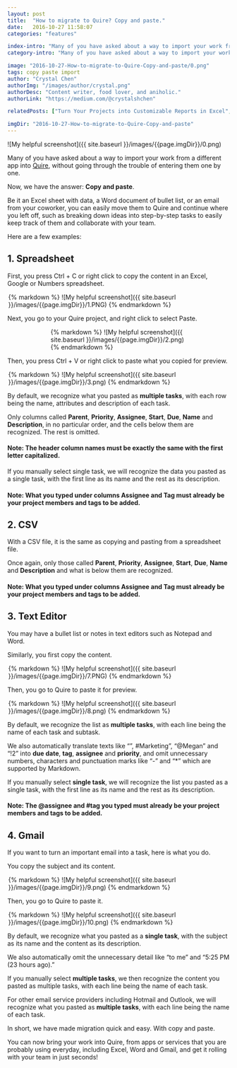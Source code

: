 ```yaml
---
layout: post
title:  "How to migrate to Quire? Copy and paste."
date:   2016-10-27 11:58:07
categories: "features"

index-intro: "Many of you have asked about a way to import your work from a different app into Quire, without going through the trouble of entering them one by one. Now, we have the answer: Copy and paste. Be it an Excel sheet with data, a Word document of bullet list, or an email from your coworker, you can easily move them to Quire and continue where you left off..."
category-intro: "Many of you have asked about a way to import your work from a different app into Quire, without going through the trouble of entering them one by one..."

image: "2016-10-27-How-to-migrate-to-Quire-Copy-and-paste/0.png"
tags: copy paste import
author: "Crystal Chen"
authorImg: "/images/author/crystal.png"
authorDesc: "Content writer, food lover, and aniholic."
authorLink: "https://medium.com/@crystalshchen"

relatedPosts: ["Turn Your Projects into Customizable Reports in Excel", "We’re not Facebook. So why Like?"]

imgDir: "2016-10-27-How-to-migrate-to-Quire-Copy-and-paste"
---
```



![My helpful screenshot]({{ site.baseurl }}/images/{{page.imgDir}}/0.png)

Many of you have asked about a way to import your work from a different app into [Quire](https://quire.io/), without going through the trouble of entering them one by one.

Now, we have the answer: **Copy and paste**.

Be it an Excel sheet with data, a Word document of bullet list, or an email from your coworker, you can easily move them to Quire and continue where you left off, such as breaking down ideas into step-by-step tasks to easily keep track of them and collaborate with your team.

Here are a few examples:

## 1. Spreadsheet

First, you press Ctrl + C or right click to copy the content in an Excel, Google or Numbers spreadsheet.

<div style="max-width: 500px; max-height: 197px; margin: 0 auto;">
{% markdown %}
![My helpful screenshot]({{ site.baseurl }}/images/{{page.imgDir}}/1.PNG)
{% endmarkdown %}
</div>

Next, you go to your Quire project, and right click to select Paste.

<div style="max-width: 308px; max-height: 171px; margin: 0 auto;">
{% markdown %}
![My helpful screenshot]({{ site.baseurl }}/images/{{page.imgDir}}/2.png)
{% endmarkdown %}
</div>

Then, you press Ctrl + V or right click to paste what you copied for preview.

<div style="max-width: 500px; max-height: 438px; margin: 0 auto;">
{% markdown %}
![My helpful screenshot]({{ site.baseurl }}/images/{{page.imgDir}}/3.png)
{% endmarkdown %}
</div>

By default, we recognize what you pasted as **multiple tasks**, with each row being the name, attributes and description of each task.

Only columns called **Parent**, **Priority**, **Assignee**, **Start**, **Due**, **Name** and **Description**, in no particular order, and the cells below them are recognized. The rest is omitted.

#### Note: The header column names must be exactly the same with the first letter capitalized.



If you manually select single task, we will recognize the data you pasted as a single task, with the first line as its name and the rest as its description.

#### Note: What you typed under columns Assignee and Tag must already be your project members and tags to be added.

## 2. CSV

With a CSV file, it is the same as copying and pasting from a spreadsheet file.

Once again, only those called **Parent**, **Priority**, **Assignee**, **Start**, **Due**, **Name** and **Description** and what is below them are recognized.

#### Note: What you typed under columns Assignee and Tag must already be your project members and tags to be added.

## 3. Text Editor

You may have a bullet list or notes in text editors such as Notepad and Word.

Similarly, you first copy the content.

<div style="max-width: 500px; max-height: 236px; margin: 0 auto;">
{% markdown %}
![My helpful screenshot]({{ site.baseurl }}/images/{{page.imgDir}}/7.PNG)
{% endmarkdown %}
</div>

Then, you go to Quire to paste it for preview.

<div style="max-width: 500px; max-height: 438px; margin: 0 auto;">
{% markdown %}
![My helpful screenshot]({{ site.baseurl }}/images/{{page.imgDir}}/8.png)
{% endmarkdown %}
</div>

By default, we recognize the list as **multiple tasks**, with each line being the name of each task and subtask.

We also automatically translate texts like “<tomorrow>”, #Marketing”, “@Megan” and “!2” into **due date**, **tag**, **assignee** and **priority**, and omit unnecessary numbers, characters and punctuation marks like “-” and “*” which are supported by Markdown.

If you manually select **single task**, we will recognize the list you pasted as a single task, with the first line as its name and the rest as its description.

#### Note: The @assignee and #tag you typed must already be your project members and tags to be added.

## 4. Gmail

If you want to turn an important email into a task, here is what you do.

You copy the subject and its content.

<div style="max-width: 500px; max-height: 217px; margin: 0 auto;">
{% markdown %}
![My helpful screenshot]({{ site.baseurl }}/images/{{page.imgDir}}/9.png)
{% endmarkdown %}
</div>

Then, you go to Quire to paste it.

<div style="max-width: 500px; max-height: 438px; margin: 0 auto;">
{% markdown %}
![My helpful screenshot]({{ site.baseurl }}/images/{{page.imgDir}}/10.png)
{% endmarkdown %}
</div>

By default, we recognize what you pasted as a **single task**, with the subject as its name and the content as its description.

We also automatically omit the unnecessary detail like “to me” and “5:25 PM (23 hours ago).”

If you manually select **multiple tasks**, we then recognize the content you pasted as multiple tasks, with each line being the name of each task.

For other email service providers including Hotmail and Outlook, we will recognize what you pasted as **multiple tasks**, with each line being the name of each task.

In short, we have made migration quick and easy. With copy and paste.

You can now bring your work into Quire, from apps or services that you are probably using everyday, including Excel, Word and Gmail, and get it rolling with your team in just seconds!

[jekyll]:      http://jekyllrb.com
[jekyll-gh]:   https://github.com/jekyll/jekyll
[jekyll-help]: https://github.com/jekyll/jekyll-help
